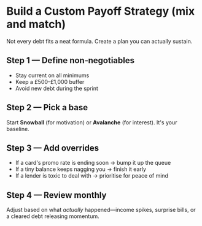 # Build a Custom Payoff Strategy (mix and match)

Not every debt fits a neat formula. Create a plan you can actually sustain.

## Step 1 — Define non‑negotiables
- Stay current on all minimums  
- Keep a £500–£1,000 buffer  
- Avoid new debt during the sprint

## Step 2 — Pick a base
Start **Snowball** (for motivation) or **Avalanche** (for interest). It's your baseline.

## Step 3 — Add overrides
- If a card's promo rate is ending soon → bump it up the queue  
- If a tiny balance keeps nagging you → finish it early  
- If a lender is toxic to deal with → prioritise for peace of mind

## Step 4 — Review monthly
Adjust based on what *actually* happened—income spikes, surprise bills, or a cleared debt releasing momentum.